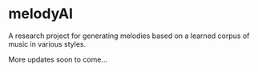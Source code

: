 # melodyAI
A research project for generating melodies based on a learned corpus of music in various styles.


More updates soon to come...

